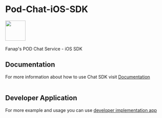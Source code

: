 # Pod-Chat-iOS-SDK
<img src="https://fanap.ir/images/fanap-logo.png" width="64" height="64" />
<br />
<br />
Fanap's POD Chat Service - iOS SDK

## Documentation
For more information about how to use Chat SDK visit [Documentation](https://docs.pod.ir/v0.10.5.0/Chat/ios/9560/installation) 
<br/>
<br/>

## Developer Application 
For more example and usage you can use [developer implementation app](https://github.com/hamed8080/ChatImplementation)